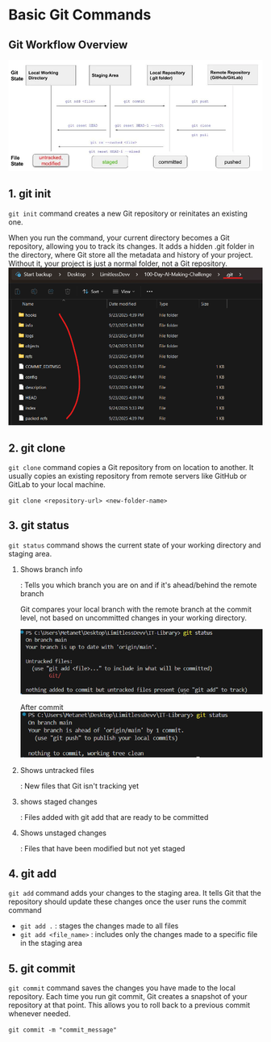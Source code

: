 # Basic Git Commands
## Git Workflow Overview
![alt text](images/cheat_sheet.png)
## 1. git init
`git init` command creates a new Git repository or reinitates an existing one.

When you run the command, your current directory becomes a Git repository, allowing you to track its changes. It adds a hidden .git folder in the directory, where Git store all the metadata and history of your project. Without it, your project is just a normal folder, not a Git repository.
![alt text](images/hidden_git.png)

## 2. git clone
`git clone` command copies a Git repository from on location to another. It usually copies an existing repository from remote servers like GitHub or GitLab to your local machine.

`git clone <repository-url> <new-folder-name>
`

## 3. git status
`git status` command shows the current state of your working directory and staging area.
1. Shows branch info

    : Tells you which branch you are on and if it's ahead/behind the remote branch

    Git compares your local branch with the remote branch at the commit level, not based on uncommitted changes in your working directory.
   
    ![alt text](images/git_status.png)

    After commit
    ![alt text](images/git_status2.png)
2. Shows untracked files
    
    : New files that Git isn't tracking yet
    
3. shows staged changes

    :  Files added with  git add that are ready to be committed
4. Shows unstaged changes

    : Files that have been modified but not yet staged



## 4. git add
`git add` command adds your changes to the staging area. It tells Git that the repository should update these changes once the user runs the commit command
- `git add .` : stages the changes made to all files
- `git add <file_name>` : includes only the changes made to a specific file in the staging area

## 5. git commit
`git commit` command saves the changes you have made to the local repository. Each time you run git commit, Git creates a snapshot of your repository at that point. This allows you to roll back to a previous commit whenever needed.

`
git commit -m "commit_message"
`
